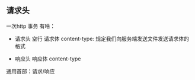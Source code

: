 ## 请求头
一次http 事务 有啥：
- 请求头 空行 请求体
content-type:  规定我们向服务端发送文件发送请求体的格式

- 响应头  响应体
content-type

通用首部：请求/响应
